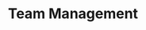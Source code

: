 ---
title: Team Management
description: Teams in pascom phone systems are comparable to queues. Call strategies support you with target call management.
icon: "fa fa-users"
type : "pages"
weight: 4
---